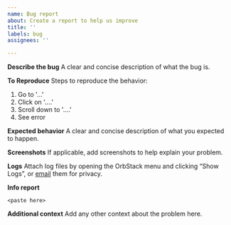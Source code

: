 ```yaml
---
name: Bug report
about: Create a report to help us improve
title: ''
labels: bug
assignees: ''

---
```


<!-- PLEASE UPDATE to the latest version of OrbStack BEFORE reporting -->

**Describe the bug**
A clear and concise description of what the bug is.

**To Reproduce**
Steps to reproduce the behavior:
1. Go to '...'
2. Click on '....'
3. Scroll down to '....'
4. See error

**Expected behavior**
A clear and concise description of what you expected to happen.

**Screenshots**
If applicable, add screenshots to help explain your problem.

**Logs**
Attach log files by opening the OrbStack menu and clicking “Show Logs”, or [email](https://orbstack.dev/email/logs) them for privacy.

**Info report**
<!-- Run the "orb report" command in a terminal, then copy and paste the output below. -->
```
<paste here>
```

**Additional context**
Add any other context about the problem here.
